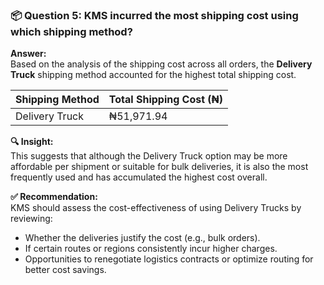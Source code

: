 ### 📦 Question 5: KMS incurred the most shipping cost using which shipping method?

**Answer:**  
Based on the analysis of the shipping cost across all orders, the **Delivery Truck** shipping method accounted for the highest total shipping cost.

| Shipping Method | Total Shipping Cost (₦) |
|-----------------|--------------------------|
| Delivery Truck  | ₦51,971.94               |

**🔍 Insight:**  
This suggests that although the Delivery Truck option may be more affordable per shipment or suitable for bulk deliveries, it is also the most frequently used and has accumulated the highest cost overall.

**✅ Recommendation:**  
KMS should assess the cost-effectiveness of using Delivery Trucks by reviewing:
- Whether the deliveries justify the cost (e.g., bulk orders).
- If certain routes or regions consistently incur higher charges.
- Opportunities to renegotiate logistics contracts or optimize routing for better cost savings.
